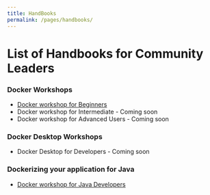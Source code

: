```yaml
---
title: HandBooks 
permalink: /pages/handbooks/
---
```


# List of Handbooks for Community Leaders


### Docker Workshops

 - [Docker workshop for Beginners](./docker101/docker101.md)
 - Docker workshop for Intermediate - Coming soon
 - Docker workshop for Advanced Users - Coming soon
 

### Docker Desktop Workshops

- Docker Desktop for Developers - Coming soon
 
 
 
### Dockerizing your application for Java

- [Docker workshop for Java Developers](./java/readme.md)




 



